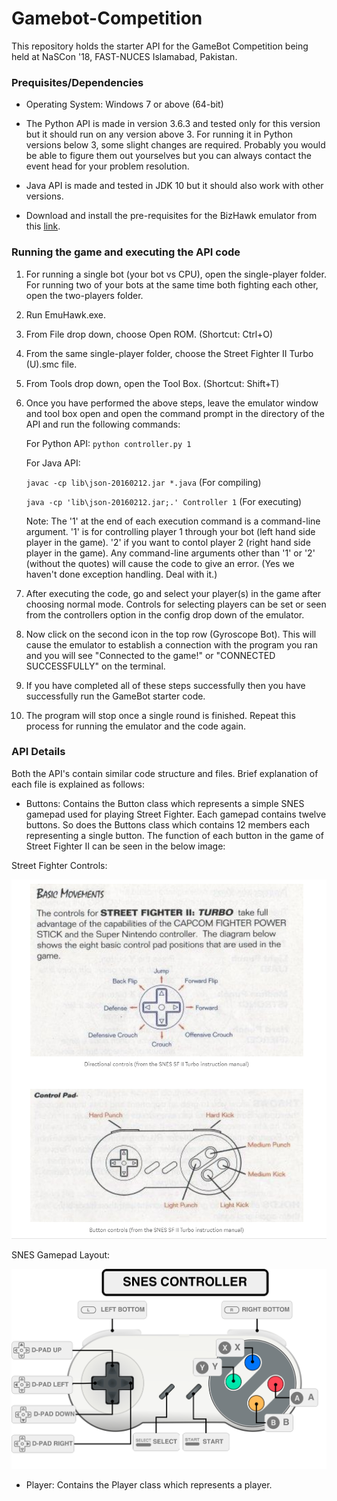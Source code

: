 # Gamebot-Competition
This repository holds the starter API for the GameBot Competition being held at NaSCon '18, FAST-NUCES Islamabad, Pakistan.

### Prequisites/Dependencies

* Operating System: Windows 7 or above (64-bit)

* The Python API is made in version 3.6.3 and tested only for this version but it should run on any version above 3. For running it in Python versions below 3, some slight changes are required. Probably you would be able to figure them out yourselves but you can always contact the event head for your problem resolution.

* Java API is made and tested in JDK 10 but it should also work with other versions.

* Download and install the pre-requisites for the BizHawk emulator from this [link](https://github.com/TASVideos/BizHawk-Prereqs/releases/download/2.1/bizhawk_prereqs_v2.1.zip).

### Running the game and executing the API code

1. For running a single bot (your bot vs CPU), open the single-player folder. For running two of your bots at the same time both fighting each other, open the two-players folder.
2. Run EmuHawk.exe.
3. From File drop down, choose Open ROM. (Shortcut: Ctrl+O)
4. From the same single-player folder, choose the Street Fighter II Turbo (U).smc file.
5. From Tools drop down, open the Tool Box. (Shortcut: Shift+T)
6. Once you have performed the above steps, leave the emulator window and tool box open and open the command prompt in the directory of the API and run the following commands:

    For Python API: `python controller.py 1`

    For Java API: 
    
    `javac -cp lib\json-20160212.jar *.java` (For compiling)
    
    `java -cp 'lib\json-20160212.jar;.' Controller 1` (For executing)
    
    Note: The '1' at the end of each execution command is a command-line argument. '1' is for controlling player 1 through your bot (left hand side player in the game). '2' if you want to contol player 2 (right hand side player in the game). Any command-line arguments other than '1' or '2' (without the quotes) will cause the code to give an error. (Yes we haven't done exception handling. Deal with it.)

7. After executing the code, go and select your player(s) in the game after choosing normal mode. Controls for selecting players can be set or seen from the controllers option in the config drop down of the emulator.
8. Now click on the second icon in the top row (Gyroscope Bot). This will cause the emulator to establish a connection with the program you ran and you will see "Connected to the game!" or "CONNECTED SUCCESSFULLY" on the terminal.
9. If you have completed all of these steps successfully then you have successfully run the GameBot starter code.
10. The program will stop once a single round is finished. Repeat this process for running the emulator and the code again.

### API Details

Both the API's contain similar code structure and files. Brief explanation of each file is explained as follows:

* Buttons: Contains the Button class which represents a simple SNES gamepad used for playing Street Fighter. Each gamepad contains twelve buttons. So does the Buttons class which contains 12 members each representing a single button. The function of each button in the game of Street Fighter II can be seen in the below image:

Street Fighter Controls: 

![alt text](https://github.com/Cognitia-AI/gamebot-competition/blob/master/Controls.PNG "Street Fighter Controls")

SNES Gamepad Layout:

![alt text](https://github.com/Cognitia-AI/gamebot-competition/blob/master/snes_controller_layout.png "SNES Gamepad Layout")

* Player: Contains the Player class which represents a player.